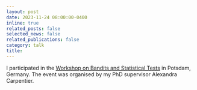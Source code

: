 ```yaml
---
layout: post
date: 2023-11-24 08:00:00-0400
inline: true
related_posts: false
selected_news: false
related_publications: false
category: talk
title: 
---
```

I participated in the <a href="https://www.cvernade.com/workshops/workshop-tests-and-bandits-in-potsdam-2023">Workshop on Bandits and Statistical Tests</a> in Potsdam, Germany. The event was organised by my PhD supervisor Alexandra Carpentier. 
